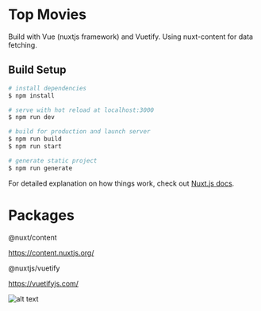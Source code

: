 # Top Movies

Build with Vue (nuxtjs framework) and Vuetify.
Using nuxt-content for data fetching.
## Build Setup

```bash
# install dependencies
$ npm install

# serve with hot reload at localhost:3000
$ npm run dev

# build for production and launch server
$ npm run build
$ npm run start

# generate static project
$ npm run generate
```

For detailed explanation on how things work, check out [Nuxt.js docs](https://nuxtjs.org).

# Packages

@nuxt/content

https://content.nuxtjs.org/


@nuxtjs/vuetify

https://vuetifyjs.com/


![alt text](https://cdn.loom.com/sessions/thumbnails/08d28d76d4f2407e8438f85911ce0dc0-with-play.gif)


